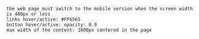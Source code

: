 
    the web page must switch to the mobile version when the screen width is 480px or less
    links hover/active: #FF6565
    button hover/active: opacity: 0.9
    max width of the content: 1000px centered in the page 